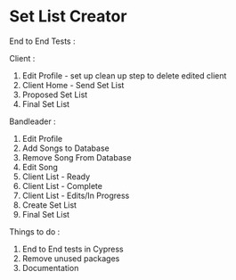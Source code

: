 # Set List Creator

End to End Tests : 

Client : 
1) Edit Profile - set up clean up step to delete edited client
2) Client Home - Send Set List
3) Proposed Set List
4) Final Set List


Bandleader : 
1) Edit Profile
2) Add Songs to Database
3) Remove Song From Database
4) Edit Song
5) Client List - Ready
6) Client List - Complete
7) Client List - Edits/In Progress
8) Create Set List
9) Final Set List

Things to do :
1) End to End tests in Cypress
2) Remove unused packages
3) Documentation